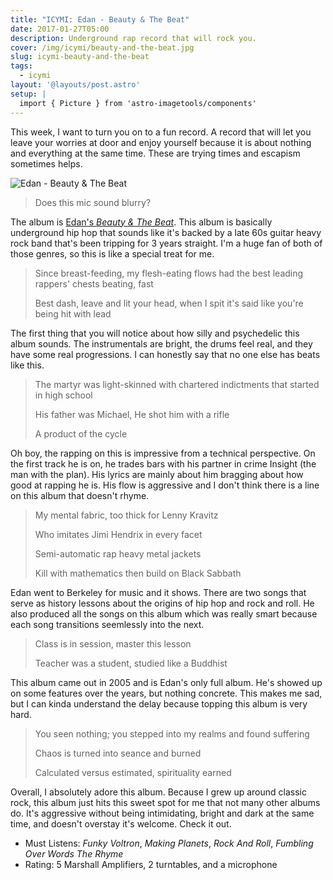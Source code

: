 ```yaml
---
title: "ICYMI: Edan - Beauty & The Beat"
date: 2017-01-27T05:00
description: Underground rap record that will rock you.
cover: /img/icymi/beauty-and-the-beat.jpg
slug: icymi-beauty-and-the-beat
tags:
  - icymi
layout: '@layouts/post.astro'
setup: |
  import { Picture } from 'astro-imagetools/components'
---
```


This week, I want to turn you on to a fun record. A record that will let you
leave your worries at door and enjoy yourself because it is about nothing and
everything at the same time. These are trying times and escapism sometimes
helps.

![Edan - Beauty & The Beat][1]

> Does this mic sound blurry?

The album is [Edan's *Beauty & The Beat*][2]. This album is basically
underground hip hop that sounds like it's backed by a late 60s guitar heavy rock
band that's been tripping for 3 years straight. I'm a huge fan of both of those
genres, so this is like a special treat for me.

> Since breast-feeding, my flesh-eating flows had the best leading rappers' chests beating, fast
>
> Best dash, leave and lit your head, when I spit it's said like you're being hit with lead

The first thing that you will notice about how silly and psychedelic this album
sounds. The instrumentals are  bright, the drums feel real, and they have some
real progressions. I can honestly say that no one else has beats like this.

> The martyr was light-skinned with chartered indictments that started in high school
>
> His father was Michael, He shot him with a rifle
>
> A product of the cycle

Oh boy, the rapping on this is impressive from a technical perspective. On the
first track he is on, he trades bars with his partner in crime Insight (the man
with the plan). His lyrics are mainly about him bragging about how good at
rapping he is. His flow is aggressive and I don't think there is a line on this
album that doesn't rhyme.

> My mental fabric, too thick for Lenny Kravitz
>
> Who imitates Jimi Hendrix in every facet
>
> Semi-automatic rap heavy metal jackets
>
> Kill with mathematics then build on Black Sabbath

Edan went to Berkeley for music and it shows. There are two songs that serve as
history lessons about the origins of hip hop and rock and roll. He also produced
all the songs on this album which was really smart because each song transitions
seemlessly into the next.

> Class is in session, master this lesson
>
> Teacher was a student, studied like a Buddhist

This album came out in 2005 and is Edan's only full album. He's showed up on
some features over the years, but nothing concrete. This makes me sad, but I can
kinda understand the delay because topping this album is very hard.

> You seen nothing; you stepped into my realms and found suffering
>
> Chaos is turned into seance and burned
>
> Calculated versus estimated, spirituality earned

Overall, I absolutely adore this album. Because I grew up around classic rock,
this album just hits this sweet spot for me that not many other albums do. It's
aggressive without being intimidating, bright and dark at the same time, and
doesn't overstay it's welcome. Check it out.

* Must Listens: *Funky Voltron*, *Making Planets*, *Rock And Roll*, *Fumbling
  Over Words The Rhyme*
* Rating: 5 Marshall Amplifiers, 2 turntables, and a microphone

[1]: /img/icymi/beauty-and-the-beat.jpg
[2]: https://open.spotify.com/album/0E5nyAi6rLhzfrsOxYedX3
